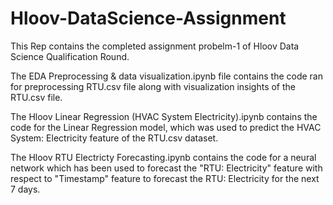 # Hloov-DataScience-Assignment
This Rep contains the completed assignment probelm-1 of Hloov Data Science Qualification Round.

The EDA Preprocessing & data visualization.ipynb file contains the code ran for preprocessing RTU.csv file along with visualization insights of the RTU.csv file.

The Hloov Linear Regression (HVAC System Electricity).ipynb contains the code for the Linear Regression model, which was used to predict the HVAC System: Electricity feature of the RTU.csv dataset.

The Hloov RTU Electricty Forecasting.ipynb contains the code for a neural network which has been used to forecast the "RTU: Electricity" feature with respect to "Timestamp" feature to forecast the RTU: Electricity for the next 7 days.
